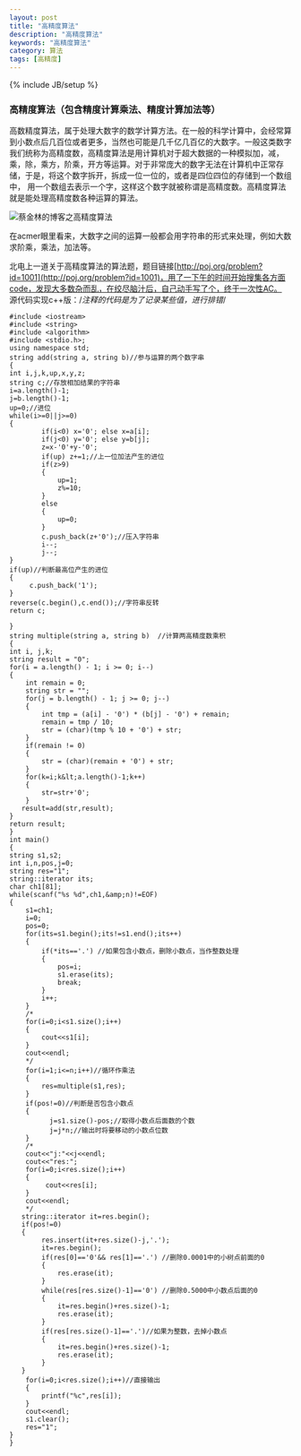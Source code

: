 ```yaml
---
layout: post
title: "高精度算法"
description: "高精度算法"
keywords: "高精度算法"
category: 算法
tags: [高精度]
---
```

{% include JB/setup %}

### 高精度算法（包含精度计算乘法、精度计算加法等）

高数精度算法，属于处理大数字的数学计算方法。在一般的科学计算中，会经常算到小数点后几百位或者更多，当然也可能是几千亿几百亿的大数字。一般这类数字我们统称为高精度数，高精度算法是用计算机对于超大数据的一种模拟加，减，乘，除，乘方，阶乘，开方等运算。对于非常庞大的数字无法在计算机中正常存储，于是，将这个数字拆开，拆成一位一位的，或者是四位四位的存储到一个数组中， 用一个数组去表示一个字，这样这个数字就被称谓是高精度数。高精度算法就是能处理高精度数各种运算的算法。

<!-- more -->
![蔡金林的博客之高精度算法](/assets/images/precision.png)

在acmer眼里看来，大数字之间的运算一般都会用字符串的形式来处理，例如大数求阶乘，乘法，加法等。

北电上一道关于高精度算法的算法题，题目链接[http://poj.org/problem?id=1001](http://poj.org/problem?id=1001)，用了一下午的时间开始搜集各方面code，发现大多数杂而乱，在绞尽脑汁后，自己动手写了个，终于一次性AC。
源代码实现c++版：/*注释的代码是为了记录某些值，进行排错*/
	
	#include <iostream>
	#include <string>
	#include <algorithm>
	#include <stdio.h>;
	using namespace std;
	string add(string a, string b)//参与运算的两个数字串
	{
    int i,j,k,up,x,y,z;
    string c;//存放相加结果的字符串
    i=a.length()-1;
    j=b.length()-1;
    up=0;//进位
    while(i>=0||j>=0)
    {
            if(i<0) x='0'; else x=a[i];
            if(j<0) y='0'; else y=b[j];
            z=x-'0'+y-'0';
            if(up) z+=1;//上一位加法产生的进位
            if(z>9)
            {
                up=1;
                z%=10;
            }
            else
            {
                up=0;
            }
            c.push_back(z+'0');//压入字符串
            i--;
            j--;
    }
    if(up)//判断最高位产生的进位
    {
         c.push_back('1');
    }
    reverse(c.begin(),c.end());//字符串反转
    return c;

	}
	string multiple(string a, string b)  //计算两高精度数乘积
	{
    int i, j,k;
    string result = "0";
    for(i = a.length() - 1; i >= 0; i--)
    {
        int remain = 0;
        string str = "";
        for(j = b.length() - 1; j >= 0; j--)
        {
            int tmp = (a[i] - '0') * (b[j] - '0') + remain;
            remain = tmp / 10;
            str = (char)(tmp % 10 + '0') + str;
        }
        if(remain != 0)
        {
            str = (char)(remain + '0') + str;
        }
        for(k=i;k&lt;a.length()-1;k++)
        {
            str=str+'0';
        }
       result=add(str,result);
    }
    return result;
	}
	int main()
	{
    string s1,s2;
    int i,n,pos,j=0;
    string res="1";
    string::iterator its;
    char ch1[81];
    while(scanf("%s %d",ch1,&amp;n)!=EOF)
    {
        s1=ch1;
        i=0;
        pos=0;
        for(its=s1.begin();its!=s1.end();its++)
        {
            if(*its=='.') //如果包含小数点，删除小数点，当作整数处理
            {
                pos=i;
                s1.erase(its);
                break;
            }
            i++;
        }
        /*
        for(i=0;i<s1.size();i++)
        {
            cout<<s1[i];
        }
        cout<<endl;
        */
        for(i=1;i<=n;i++)//循环作乘法
        {
            res=multiple(s1,res);
        }
        if(pos!=0)//判断是否包含小数点
        {
              j=s1.size()-pos;//取得小数点后面数的个数
              j=j*n;//输出时将要移动的小数点位数
        }
        /*
        cout<<"j:"<<j<<endl;
        cout<<"res:";
        for(i=0;i<res.size();i++)
        {
             cout<<res[i];
        }
        cout<<endl;
        */
       string::iterator it=res.begin();
       if(pos!=0)
       {
            res.insert(it+res.size()-j,'.');
            it=res.begin();
            if(res[0]=='0'&& res[1]=='.') //删除0.0001中的小树点前面的0
            {
                res.erase(it);
            }
            while(res[res.size()-1]=='0') //删除0.5000中小数点后面的0
            {
                it=res.begin()+res.size()-1;
                res.erase(it);
            }
            if(res[res.size()-1]=='.')//如果为整数，去掉小数点
            {
                it=res.begin()+res.size()-1;
                res.erase(it);
            }
       }
        for(i=0;i<res.size();i++)//直接输出
        {
            printf("%c",res[i]);
        }
        cout<<endl;
        s1.clear();
        res="1";
    }
	}